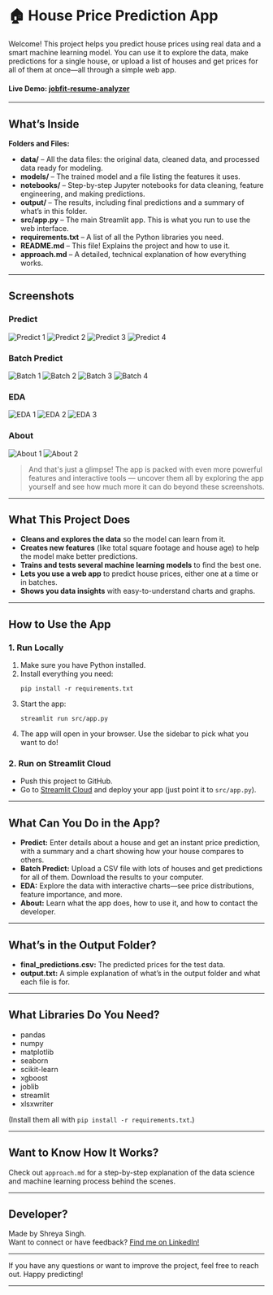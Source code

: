 

# 🏠 House Price Prediction App

Welcome! This project helps you predict house prices using real data and a smart machine learning model. You can use it to explore the data, make predictions for a single house, or upload a list of houses and get prices for all of them at once—all through a simple web app.

#### Live Demo: [jobfit-resume-analyzer](https://jobfit-resume-analyzer.streamlit.app/)
---

## What’s Inside

**Folders and Files:**
- **data/** – All the data files: the original data, cleaned data, and processed data ready for modeling.
- **models/** – The trained model and a file listing the features it uses.
- **notebooks/** – Step-by-step Jupyter notebooks for data cleaning, feature engineering, and making predictions.
- **output/** – The results, including final predictions and a summary of what’s in this folder.
- **src/app.py** – The main Streamlit app. This is what you run to use the web interface.
- **requirements.txt** – A list of all the Python libraries you need.
- **README.md** – This file! Explains the project and how to use it.
- **approach.md** – A detailed, technical explanation of how everything works.

---

## Screenshots

### Predict
![Predict 1](assets/image.png)
![Predict 2](assets/image-1.png)
![Predict 3](assets/image-2.png)
![Predict 4](assets/image-3.png)

### Batch Predict
![Batch 1](assets/image-4.png)
![Batch 2](assets/image-5.png)
![Batch 3](assets/image-6.png)
![Batch 4](assets/image-7.png)

### EDA
![EDA 1](assets/image-8.png)
![EDA 2](assets/image-9.png)
![EDA 3](assets/image-10.png)

### About
![About 1](assets/image-11.png)
![About 2](assets/image-12.png)

> And that's just a glimpse! The app is packed with even more powerful features and interactive tools — uncover them all by exploring the app yourself and see how much more it can do beyond these screenshots.

---

## What This Project Does

- **Cleans and explores the data** so the model can learn from it.
- **Creates new features** (like total square footage and house age) to help the model make better predictions.
- **Trains and tests several machine learning models** to find the best one.
- **Lets you use a web app** to predict house prices, either one at a time or in batches.
- **Shows you data insights** with easy-to-understand charts and graphs.

---

## How to Use the App

### 1. Run Locally

1. Make sure you have Python installed.
2. Install everything you need:
   ```
   pip install -r requirements.txt
   ```
3. Start the app:
   ```
   streamlit run src/app.py
   ```
4. The app will open in your browser. Use the sidebar to pick what you want to do!

### 2. Run on Streamlit Cloud

- Push this project to GitHub.
- Go to [Streamlit Cloud](https://streamlit.io/cloud) and deploy your app (just point it to `src/app.py`).

---

## What Can You Do in the App?

- **Predict:** Enter details about a house and get an instant price prediction, with a summary and a chart showing how your house compares to others.
- **Batch Predict:** Upload a CSV file with lots of houses and get predictions for all of them. Download the results to your computer.
- **EDA:** Explore the data with interactive charts—see price distributions, feature importance, and more.
- **About:** Learn what the app does, how to use it, and how to contact the developer.

---

## What’s in the Output Folder?

- **final_predictions.csv:** The predicted prices for the test data.
- **output.txt:** A simple explanation of what’s in the output folder and what each file is for.

---

## What Libraries Do You Need?

- pandas
- numpy
- matplotlib
- seaborn
- scikit-learn
- xgboost
- joblib
- streamlit
- xlsxwriter

(Install them all with `pip install -r requirements.txt`.)

---

## Want to Know How It Works?

Check out `approach.md` for a step-by-step explanation of the data science and machine learning process behind the scenes.

---

## Developer?

Made by Shreya Singh.  
Want to connect or have feedback? [Find me on LinkedIn!](https://www.linkedin.com/in/shreya-singh-561a591a5/)

---

If you have any questions or want to improve the project, feel free to reach out. Happy predicting!

---
